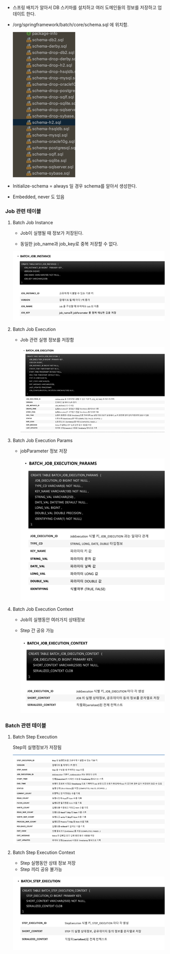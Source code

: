 - 스프링 배치가 알아서 DB 스키마를 설치하고 여러 도메인들의 정보를 저장하고 업데이트 한다.

- /org/springframework/batch/core/schema.sql 에 위치함.

  ![image-20230313121626542](images/image-20230313121626542.png)



- Initialize-schema = always 일 경우 schema를 알아서 생성한다.
- Embedded, never 도 있음



### Job 관련 테이블

1. Batch Job Instance

   - Job이 실행될 때 정보가 저장된다.

   - 동일한 job_name과 job_key로 중복 저장할 수 없다.

   ![image-20230313142648978](images/image-20230313142648978.png)

2. Batch Job Execution

   - Job 관련 실행 정보를 저장함

     ![image-20230313142710829](images/image-20230313142710829.png)



3. Batch Job Execution Params

   - jobParameter 정보 저장

     ![image-20230313142837817](images/image-20230313142837817.png)

4. Batch Job Execution Context

   - Job의 실행동안 여러가지 상태정보

   - Step 간 공유 가능

     ![image-20230313142852402](images/image-20230313142852402.png)



### Batch 관련 테이블

1. Batch Step Execution

   Step의 실행정보가 저장됨

   ![image-20230313142948872](images/image-20230313142948872.png)

2. Batch Step Execution Context

   - Step 실행동안 상태 정보 저장
   - Step 끼리 공유 불가능

   ![image-20230313143026643](images/image-20230313143026643.png)

